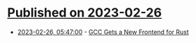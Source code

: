 # [Published on 2023-02-26](index.md)

* [2023-02-26, 05:47:00](https://developers.slashdot.org/story/23/02/26/0543203/gcc-gets-a-new-frontend-for-rust?utm_source=rss1.0mainlinkanon&utm_medium=feed) - [GCC Gets a New Frontend for Rust](https://developers.slashdot.org/story/23/02/26/0543203/gcc-gets-a-new-frontend-for-rust?utm_source=rss1.0mainlinkanon&utm_medium=feed)
